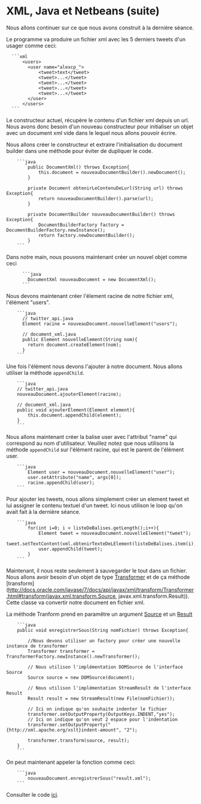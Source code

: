 # XML, Java et Netbeans (suite)

Nous allons continuer sur ce que nous avons construit à la dernière séance.

Le programme va produire un fichier xml avec les 5 derniers tweets d'un usager comme ceci:

      ```xml
          <users>
            <user name="alexcp_">
                <tweet>text</tweet>
                <tweet>...</tweet>
                <tweet>...</tweet>
                <tweet>...</tweet>
                <tweet>...</tweet>
            </user>
          </users>
      ```

Le constructeur actuel, récupère le contenu d'un fichier xml depuis un url.
Nous avons donc besoin d'un nouveau constructeur pour initialiser un objet avec un document xml vide dans le lequel nous allons pouvoir écrire.

Nous allons créer le constructeur et extraire l'initialisation du document builder dans une méthode pour éviter de dupliquer le code.

        ```java
            public DocumentXml() throws Exception{
                this.document = nouveauDocumentBuilder().newDocument();
            }

            private Document obtenirLeContenuDeLurl(String url) throws Exception{
                return nouveauDocumentBuilder().parse(url);
            }

            private DocumentBuilder nouveauDocumentBuilder() throws Exception{
                DocumentBuilderFactory factory = DocumentBuilderFactory.newInstance();
                return factory.newDocumentBuilder();
            }
        ```

Dans notre main, nous pouvons maintenant créer un nouvel objet comme ceci

          ```java
            DocumentXml nouveauDocument = new DocumentXml();
          ```

Nous devons maintenant créer l'élement racine de notre fichier xml, l'élément "users".

        ```java
          // twitter_api.java
          Element racine = nouveauDocument.nouvelleElement("users");

          // document_xml.java
          public Element nouvelleElement(String nom){
            return document.createElement(nom);
          }
        ```

Une fois l'élément nous devons l'ajouter à notre document.
Nous allons utiliser la méthode `appendChild`.

        ```java
        // twitter_api.java
        nouveauDocument.ajouterElement(racine);

        // document_xml.java
        public void ajouterElement(Element element){
            this.document.appendChild(element);
        }
        ```

Nous allons maintenant créer la balise user avec l'attribut "name" qui correspond au nom d'utilisateur.
Veuillez notez que nous utilisons la méthode `appendChild` sur l'élément racine, qui est le parent de l'élément user.

        ```java
            Element user = nouveauDocument.nouvelleElement("user");
            user.setAttribute("name", args[0]);
            racine.appendChild(user);
        ```

Pour ajouter les tweets, nous allons simplement créer un element tweet et lui assigner le contenu textuel d'un tweet.
Ici nous utilison le loop qu'on avait fait à la dernière séance.

        ```java
            for(int i=0; i < listeDeBalises.getLength();i++){
                Element tweet = nouveauDocument.nouvelleElement("tweet");
                tweet.setTextContent(xml.obtenirTexteDeLElement(listeDeBalises.item(i),"text"));
                user.appendChild(tweet);
            }
        ```

Maintenant, il nous reste seulement à sauvegarder le tout dans un fichier.
Nous allons avoir besoin d'un objet de type [Transformer](http://docs.oracle.com/javase/7/docs/api/javax/xml/transform/Transformer.html) et de ça méthode [transform](http://docs.oracle.com/javase/7/docs/api/javax/xml/transform/Transformer.html#transform(javax.xml.transform.Source, javax.xml.transform.Result)).
Cette classe va convertir notre document en fichier xml.

La méthode Tranform prend en paramêtre un argument [Source](http://docs.oracle.com/javase/7/docs/api/javax/xml/transform/Source.html) et un [Result](http://docs.oracle.com/javase/7/docs/api/javax/xml/transform/Result.html)

        ```java
        public void enregistrerSous(String nomFichier) throws Exception{

            //Nous devons utiliser un factory pour créer une nouvelle instance de transformer
            Transformer transformer = TransformerFactory.newInstance().newTransformer();

            // Nous utilison l'implémentation DOMSource de l'interface Source
            Source source = new DOMSource(document);

            // Nous utilison l'implémentation StreamResult de l'interface Result
            Result result = new StreamResult(new File(nomFichier));

            // Ici on indique qu'on souhaite indenter le fichier
            transformer.setOutputProperty(OutputKeys.INDENT,"yes");
            // Ici on indique qu'on veut 2 espace pour l'indentation
            transformer.setOutputProperty("{http://xml.apache.org/xslt}indent-amount", "2");
            
            transformer.transform(source, result);
        }
        ```

On peut maintenant appeler la fonction comme ceci:
        
        ```java 
            nouveauDocument.enregistrerSous("result.xml");
        ```

Consulter le code [ici](https://github.com/alexcp/inf2015--twitter-api).

